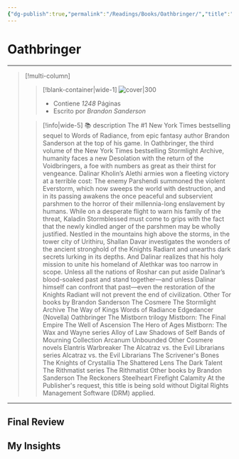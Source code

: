 ```yaml
---
{"dg-publish":true,"permalink":"/Readings/Books/Oathbringer/","title":"Oathbringer","tags":["Book, Referencia,"],"noteIcon":"","created":"2023-08-09T21:43:03.800-05:00","updated":"2023-08-23T01:40:20.478-05:00"}
---
```



# Oathbringer
- - -
> [!multi-column]
> 
> > [!blank-container|wide-1]
> >  ![cover|300](http://books.google.com/books/content?id=VsT3DQAAQBAJ&printsec=frontcover&img=1&zoom=1&edge=curl&source=gbs_api)
> >- Contiene *1248* Páginas
> >- Escrito por *Brandon Sanderson*
> 
> > [!info|wide-5] 📚 description
> > The #1 New York Times bestselling sequel to Words of Radiance, from epic fantasy author Brandon Sanderson at the top of his game. In Oathbringer, the third volume of the New York Times bestselling Stormlight Archive, humanity faces a new Desolation with the return of the Voidbringers, a foe with numbers as great as their thirst for vengeance. Dalinar Kholin’s Alethi armies won a fleeting victory at a terrible cost: The enemy Parshendi summoned the violent Everstorm, which now sweeps the world with destruction, and in its passing awakens the once peaceful and subservient parshmen to the horror of their millennia-long enslavement by humans. While on a desperate flight to warn his family of the threat, Kaladin Stormblessed must come to grips with the fact that the newly kindled anger of the parshmen may be wholly justified. Nestled in the mountains high above the storms, in the tower city of Urithiru, Shallan Davar investigates the wonders of the ancient stronghold of the Knights Radiant and unearths dark secrets lurking in its depths. And Dalinar realizes that his holy mission to unite his homeland of Alethkar was too narrow in scope. Unless all the nations of Roshar can put aside Dalinar’s blood-soaked past and stand together—and unless Dalinar himself can confront that past—even the restoration of the Knights Radiant will not prevent the end of civilization. Other Tor books by Brandon Sanderson The Cosmere The Stormlight Archive The Way of Kings Words of Radiance Edgedancer (Novella) Oathbringer The Mistborn trilogy Mistborn: The Final Empire The Well of Ascension The Hero of Ages Mistborn: The Wax and Wayne series Alloy of Law Shadows of Self Bands of Mourning Collection Arcanum Unbounded Other Cosmere novels Elantris Warbreaker The Alcatraz vs. the Evil Librarians series Alcatraz vs. the Evil Librarians The Scrivener's Bones The Knights of Crystallia The Shattered Lens The Dark Talent The Rithmatist series The Rithmatist Other books by Brandon Sanderson The Reckoners Steelheart Firefight Calamity At the Publisher's request, this title is being sold without Digital Rights Management Software (DRM) applied.
> 

- - -

## Final Review

## My Insights
